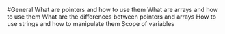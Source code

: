 #General
What are pointers and how to use them
What are arrays and how to use them
What are the differences between pointers and arrays
How to use strings and how to manipulate them
Scope of variables
